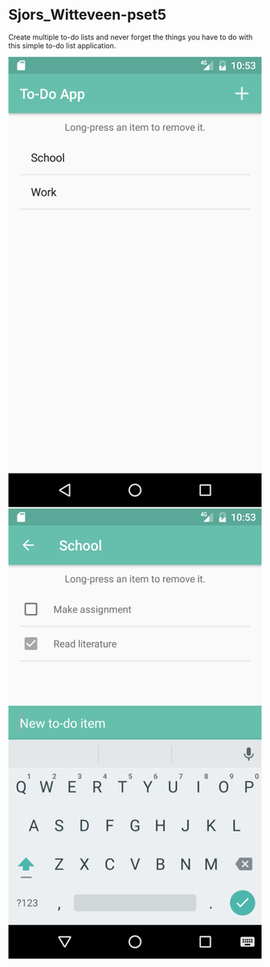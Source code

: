 # Sjors_Witteveen-pset5

Create multiple to-do lists and never forget the things you have to do with this simple to-do list application.

![Screenshot](doc/Screenshot1.png?raw=true "To-do lists")
![Screenshot](doc/Screenshot2.png?raw=true "To-do items")
